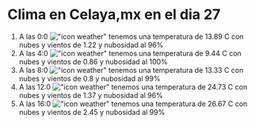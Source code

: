 # Clima en Celaya,mx en el dia 27

1. A las 0:0 !["icon weather"](http://openweathermap.org/img/w/04n.png) tenemos una temperatura de 13.89 C con nubes y  vientos de 1.22 y nubosidad al 96%
1. A las 4:0 !["icon weather"](http://openweathermap.org/img/w/04n.png) tenemos una temperatura de 9.44 C con nubes y  vientos de 0.86 y nubosidad al 100%
1. A las 8:0 !["icon weather"](http://openweathermap.org/img/w/04d.png) tenemos una temperatura de 13.33 C con nubes y  vientos de 0.8 y nubosidad al 99%
1. A las 12:0 !["icon weather"](http://openweathermap.org/img/w/04d.png) tenemos una temperatura de 24.73 C con nubes y  vientos de 1.37 y nubosidad al 96%
1. A las 16:0 !["icon weather"](http://openweathermap.org/img/w/04d.png) tenemos una temperatura de 26.67 C con nubes y  vientos de 2.45 y nubosidad al 99%
